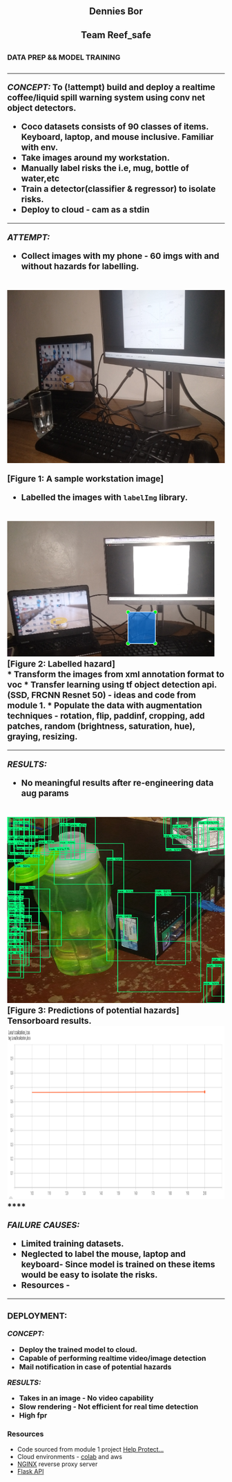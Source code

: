 <center><h2><strong>Dennies Bor</strong><h2></center >
<center><h2><strong>Team Reef_safe</strong><h2></center >

<strong><h3>DATA PREP && MODEL TRAINING<h3></strong >
****
<em>CONCEPT:</em > To (!attempt) build and deploy a realtime coffee/liquid spill warning system using conv net object detectors.
* Coco datasets consists of 90 classes of items. Keyboard, laptop, and mouse inclusive. Familiar with env.
* Take images around my workstation.
* Manually label risks the i.e, mug, bottle of water,etc
* Train a detector(classifier & regressor) to isolate risks.
* Deploy to cloud - cam as a stdin
****
<em />ATTEMPT:</em >
* Collect images with my phone - 60 imgs with and without hazards for labelling.
<br />
<img src="https://github.com/denniesbor/DSI_Twist_Chellenge/blob/assets/images/IMG_20220209_072428.jpg?raw=true" height="400px" width="600px"/>
<br />

[Figure 1: A sample workstation image]

* Labelled the images with `labelImg` library.
<br />
<img src="https://github.com/denniesbor/DSI_Twist_Chellenge/blob/2b76763b9c4d6ea852d3fe28953f1a41e7d1e289/images/label_0.png?raw=true" height=height="540px" width="480px">
<br />
[Figure 2: Labelled hazard]
<br />
* Transform the images from xml annotation format to voc
* Transfer learning using tf object detection api. (SSD, FRCNN Resnet 50) - ideas and code from module 1.
* Populate the data with augmentation techniques - rotation, flip, paddinf, cropping, add patches, random (brightness, saturation, hue), graying, resizing.

*****
<em />RESULTS:</em >
* No meaningful results after re-engineering data aug params
<br />
<img src="https://github.com/denniesbor/DSI_Twist_Chellenge/blob/assets/images/image.jpg?raw=true" height="430px" width="540px"/>
<br />
[Figure 3: Predictions of potential hazards]
<br />
Tensorboard results.
<img src="https://github.com/denniesbor/DSI_Twist_Chellenge/blob/main/images/results_0.png?raw=true" height="400px" width="540px"/>
****

<em />FAILURE CAUSES:</em >
* Limited training datasets.
* Neglected to label the mouse, laptop and keyboard- Since model is trained on these items would be easy to isolate the risks.
* Resources - 
*****
<h3><strong>DEPLOYMENT:</strong ></h3>
<em>CONCEPT:</em > 
<br />

* Deploy the trained model to cloud. 
* Capable of performing realtime video/image detection
* Mail notification in case of potential hazards


<em>RESULTS:</em >

* Takes in an image - No video capability
* Slow rendering - Not efficient for real time detection
* High fpr


<strong><h3> Resources </h3></strong>

* Code sourced from module 1 project [Help Protect...](https://github.com/denniesbor/KAGGLE-PROTECT-THE-GREAT-BARRIER-REEF)
* Cloud environments - [colab](https://colab.research.google.com/drive/1LvqwyfhgqwMXkn--WLyvbzhvxTr4gNSV#scrollTo=1_geu2gjVSGV) and aws
* [NGINX](https://github.com/nginx/nginx) reverse proxy server
* [Flask API](https://github.com/pallets/flask)






